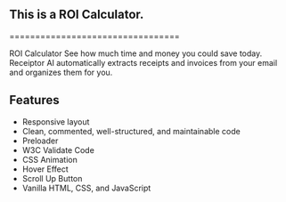 ## This is a ROI Calculator.

=================================

ROI Calculator
See how much time and money you could save today. Receiptor AI automatically extracts receipts and invoices from your email and organizes them for you.

## Features
- Responsive layout
- Clean, commented, well-structured, and maintainable code
- Preloader
- W3C Validate Code
- CSS Animation
- Hover Effect
- Scroll Up Button
- Vanilla HTML, CSS, and JavaScript


